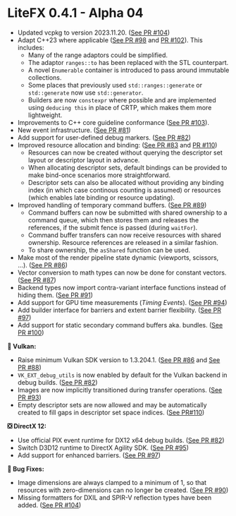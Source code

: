 # LiteFX 0.4.1 - Alpha 04

- Updated vcpkg to version 2023.11.20. ([See PR #104](https://github.com/crud89/LiteFX/pull/104))
- Adapt C++23 where applicable ([See PR #98](https://github.com/crud89/LiteFX/pull/98) and [PR #102](https://github.com/crud89/LiteFX/pull/102)). This includes:
  - Many of the range adaptors could be simplified.
  - The adaptor `ranges::to` has been replaced with the STL counterpart.
  - A novel `Enumerable` container is introduced to pass around immutable collections.
  - Some places that previously used `std::ranges::generate` or `std::generate` now use `std::generator`.
  - Builders are now `constexpr` where possible and are implemented using `deducing this` in place of CRTP, which makes them more lightweight.
- Improvements to C++ core guideline conformance ([See PR #103](https://github.com/crud89/LiteFX/pull/103)).
- New event infrastructure. ([See PR #81](https://github.com/crud89/LiteFX/pull/81))
- Add support for user-defined debug markers. ([See PR #82](https://github.com/crud89/LiteFX/pull/82))
- Improved resource allocation and binding: ([See PR #83](https://github.com/crud89/LiteFX/pull/83) and [PR #110](https://github.com/crud89/LiteFX/pull/110))
  - Resources can now be created without querying the descriptor set layout or descriptor layout in advance.
  - When allocating descriptor sets, default bindings can be provided to make bind-once scenarios more straightforward.
  - Descriptor sets can also be allocated without providing any binding index (in which case continous counting is assumed) or resources (which enables late binding or resource updating).
- Improved handling of temporary command buffers. ([See PR #89](https://github.com/crud89/LiteFX/pull/89))
  - Command buffers can now be submitted with shared ownership to a command queue, which then stores them and releases the references, if the submit fence is passed (during `waitFor`).
  - Command buffer transfers can now receive resources with shared ownership. Resource references are released in a similar fashion.
  - To share ownership, the `asShared` function can be used.
- Make most of the render pipeline state dynamic (viewports, scissors, ...). ([See PR #86](https://github.com/crud89/LiteFX/pull/86))
- Vector conversion to math types can now be done for constant vectors. ([See PR #87](https://github.com/crud89/LiteFX/pull/87))
- Backend types now import contra-variant interface functions instead of hiding them. ([See PR #91](https://github.com/crud89/LiteFX/pull/91))
- Add support for GPU time measurements (*Timing Events*). ([See PR #94](https://github.com/crud89/LiteFX/pull/94))
- Add builder interface for barriers and extent barrier flexibility. ([See PR #97](https://github.com/crud89/LiteFX/pull/97))
- Add support for static secondary command buffers aka. bundles. ([See PR #100](https://github.com/crud89/LiteFX/pull/100))

**🌋 Vulkan:**

- Raise minimum Vulkan SDK version to 1.3.204.1. ([See PR #86](https://github.com/crud89/LiteFX/pull/86) and [See PR #88](https://github.com/crud89/LiteFX/pull/88))
- `VK_EXT_debug_utils` is now enabled by default for the Vulkan backend in debug builds. ([See PR #82](https://github.com/crud89/LiteFX/pull/82))
- Images are now implicitly transitioned during transfer operations. ([See PR #93](https://github.com/crud89/LiteFX/pull/93))
- Empty descriptor sets are now allowed and may be automatically created to fill gaps in descriptor set space indices. ([See PR#110](https://github.com/crud89/LiteFX/pull/110))

**❎ DirectX 12:**

- Use official PIX event runtime for DX12 x64 debug builds. ([See PR #82](https://github.com/crud89/LiteFX/pull/82))
- Switch D3D12 runtime to DirectX Agility SDK. ([See PR #95](https://github.com/crud89/LiteFX/pull/95))
- Add support for enhanced barriers. ([See PR #97](https://github.com/crud89/LiteFX/pull/97))

**🐞 Bug Fixes:**

- Image dimensions are always clamped to a minimum of 1, so that resources with zero-dimensions can no longer be created. ([See PR #90](https://github.com/crud89/LiteFX/pull/90))
- Missing formatters for DXIL and SPIR-V reflection types have been added. ([See PR #104](https://github.com/crud89/LiteFX/pull/104))
